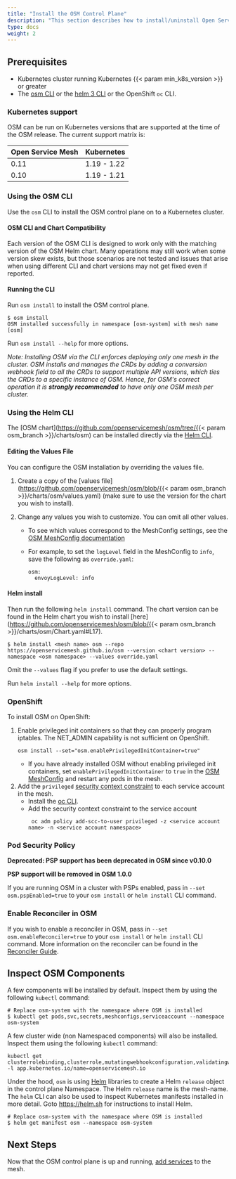 ```yaml
---
title: "Install the OSM Control Plane"
description: "This section describes how to install/uninstall Open Service Mesh (OSM) on a Kubernetes cluster"
type: docs
weight: 2
---
```


## Prerequisites

- Kubernetes cluster running Kubernetes {{< param min_k8s_version >}} or greater
- The [osm CLI](/docs/guides/cli) or the [helm 3 CLI](https://helm.sh/docs/intro/install/) or the OpenShift `oc` CLI.

### Kubernetes support

OSM can be run on Kubernetes versions that are supported at the time of the OSM release. The current support matrix is:

| Open Service Mesh | Kubernetes  |
| ----------------- | ----------- |
| 0.11              | 1.19 - 1.22 |
| 0.10              | 1.19 - 1.21 |

### Using the OSM CLI

Use the `osm` CLI to install the OSM control plane on to a Kubernetes cluster.

#### OSM CLI and Chart Compatibility

Each version of the OSM CLI is designed to work only with the matching version of the OSM Helm chart. Many operations may still work when some version skew exists, but those scenarios are not tested and issues that arise when using different CLI and chart versions may not get fixed even if reported.

#### Running the CLI

Run `osm install` to install the OSM control plane.

```console
$ osm install
OSM installed successfully in namespace [osm-system] with mesh name [osm]
```

Run `osm install --help` for more options.

_Note: Installing OSM via the CLI enforces deploying only one mesh in the cluster. OSM installs and manages the CRDs by adding a conversion webhook field to all the CRDs to support multiple API versions, which ties the CRDs to a specific instance of OSM. Hence, for OSM's correct operation it is **strongly recommended** to have only one OSM mesh per cluster._

### Using the Helm CLI

The [OSM chart](https://github.com/openservicemesh/osm/tree/{{< param osm_branch >}}/charts/osm) can be installed directly via the [Helm CLI](https://helm.sh/docs/intro/install/).

#### Editing the Values File

You can configure the OSM installation by overriding the values file.

1. Create a copy of the [values file](https://github.com/openservicemesh/osm/blob/{{< param osm_branch >}}/charts/osm/values.yaml) (make sure to use the version for the chart you wish to install).
1. Change any values you wish to customize. You can omit all other values.

   - To see which values correspond to the MeshConfig settings, see the [OSM MeshConfig documentation](/docs/guides/mesh_config)

   - For example, to set the `logLevel` field in the MeshConfig to `info`, save the following as `override.yaml`:
     ```
     osm:
       envoyLogLevel: info
     ```

#### Helm install

Then run the following `helm install` command. The chart version can be found in the Helm chart you wish to install [here](https://github.com/openservicemesh/osm/blob/{{< param osm_branch >}}/charts/osm/Chart.yaml#L17).

```console
$ helm install <mesh name> osm --repo https://openservicemesh.github.io/osm --version <chart version> --namespace <osm namespace> --values override.yaml
```

Omit the `--values` flag if you prefer to use the default settings.

Run `helm install --help` for more options.

### OpenShift

To install OSM on OpenShift:

1. Enable privileged init containers so that they can properly program iptables. The NET_ADMIN capability is not sufficient on OpenShift.
   ```shell
   osm install --set="osm.enablePrivilegedInitContainer=true"
   ```
   - If you have already installed OSM without enabling privileged init containers, set `enablePrivilegedInitContainer` to `true` in the [OSM MeshConfig](/docs/guides/mesh_config) and restart any pods in the mesh.
1. Add the `privileged` [security context constraint](https://docs.openshift.com/container-platform/4.7/authentication/managing-security-context-constraints.html) to each service account in the mesh.
   - Install the [oc CLI](https://docs.openshift.com/container-platform/4.7/cli_reference/openshift_cli/getting-started-cli.html).
   - Add the security context constraint to the service account
     ```shell
      oc adm policy add-scc-to-user privileged -z <service account name> -n <service account namespace>
     ```

### Pod Security Policy

**Deprecated: PSP support has been deprecated in OSM since v0.10.0**

**PSP support will be removed in OSM 1.0.0**

If you are running OSM in a cluster with PSPs enabled, pass in `--set osm.pspEnabled=true` to your `osm install` or `helm install` CLI command.

### Enable Reconciler in OSM

If you wish to enable a reconciler in OSM, pass in `--set osm.enableReconciler=true` to your `osm install` or `helm install` CLI command. More information on the reconciler can be found in the [Reconciler Guide](/docs/guides/reconciler).

## Inspect OSM Components

A few components will be installed by default. Inspect them by using the following `kubectl` command:

```console
# Replace osm-system with the namespace where OSM is installed
$ kubectl get pods,svc,secrets,meshconfigs,serviceaccount --namespace osm-system
```

A few cluster wide (non Namespaced components) will also be installed. Inspect them using the following `kubectl` command:

```console
kubectl get clusterrolebinding,clusterrole,mutatingwebhookconfiguration,validatingwebhookconfigurations -l app.kubernetes.io/name=openservicemesh.io
```

Under the hood, `osm` is using [Helm](https://helm.sh) libraries to create a Helm `release` object in the control plane Namespace. The Helm `release` name is the mesh-name. The `helm` CLI can also be used to inspect Kubernetes manifests installed in more detail. Goto https://helm.sh for instructions to install Helm.

```console
# Replace osm-system with the namespace where OSM is installed
$ helm get manifest osm --namespace osm-system
```

## Next Steps

Now that the OSM control plane is up and running, [add services](/docs/guides/app_onboarding/) to the mesh.
